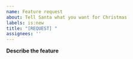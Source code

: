 ```yaml
---
name: Feature request
about: Tell Santa what you want for Christmas
labels: is:new
title: "[REQUEST] "
assignees: ''
---
```


**Describe the feature**
